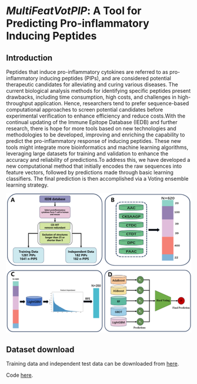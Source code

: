 # *MultiFeatVotPIP*: A Tool for Predicting Pro-inflammatory Inducing Peptides

## Introduction

Peptides that induce pro-inflammatory cytokines are referred to as pro-inflammatory inducing peptides (PIPs), and are considered potential therapeutic candidates for alleviating and curing various diseases. The current biological analysis methods for identifying specific peptides present drawbacks, including time consumption, high costs, and challenges in high-throughput application. Hence, researchers tend to prefer sequence-based computational approaches to screen potential candidates before experimental verification to enhance efficiency and reduce costs.With the continual updating of the Immune Epitope Database (IEDB) and further research, there is hope for more tools based on new technologies and methodologies to be developed, improving and enriching the capability to predict the pro-inflammatory response of inducing peptides. These new tools might integrate more bioinformatics and machine learning algorithms, leveraging large datasets for training and validation to enhance the accuracy and reliability of predictions.To address this, we have developed a new computational method that initially encodes the raw sequences into feature vectors, followed by predictions made through basic learning classifiers. The final prediction is then accomplished via a Voting ensemble learning strategy.

![image](https://github.com/ChaoruiYan019/MultiFeatVotPIP/blob/main/image/model.png)

## Dataset download

Training data and independent test data can be downloaded from [here](https://github.com/ChaoruiYan019/MultiFeatVotPIP/tree/main/Dataset).

Code [here](https://github.com/S18-Niloy/MultiFeatVotPIP/tree/Analysis_Niloy/Code).
